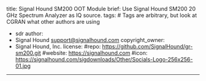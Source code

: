 title: Signal Hound SM200 OOT Module
brief: Use Signal Hound SM200 20 GHz Spectrum Analyzer as IQ source.
tags: # Tags are arbitrary, but look at CGRAN what other authors are using
  - sdr
author:
  - Signal Hound <support@signalhound.com>
copyright_owner:
  - Signal Hound, Inc.
license:
#repo: https://github.com/SignalHound/gr-sm200.git
#website: https://signalhound.com
#icon: https://signalhound.com/sigdownloads/Other/Socials-Logo-256x256-01.jpg
---
